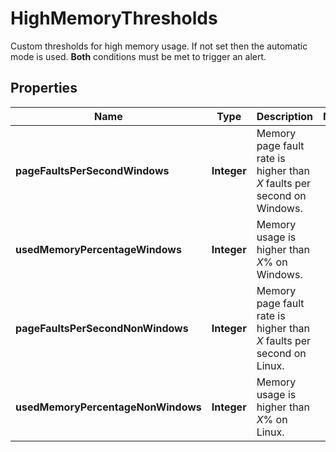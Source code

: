 

# HighMemoryThresholds

Custom thresholds for high memory usage. If not set then the automatic mode is used.    **Both** conditions must be met to trigger an alert.

## Properties

| Name | Type | Description | Notes |
|------------ | ------------- | ------------- | -------------|
|**pageFaultsPerSecondWindows** | **Integer** | Memory page fault rate is higher than *X* faults per second on Windows. |  |
|**usedMemoryPercentageWindows** | **Integer** | Memory usage is higher than *X*% on Windows. |  |
|**pageFaultsPerSecondNonWindows** | **Integer** | Memory page fault rate is higher than *X* faults per second on Linux. |  |
|**usedMemoryPercentageNonWindows** | **Integer** | Memory usage is higher than *X*% on Linux. |  |



